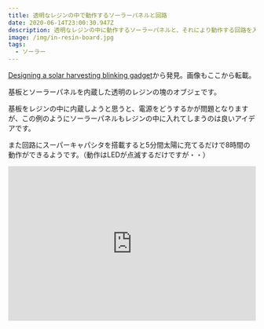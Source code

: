 ```yaml
---
title: 透明なレジンの中で動作するソーラーパネルと回路
date: 2020-06-14T23:00:30.947Z
description: 透明なレジンの中に動作するソーラーパネルと、それにより動作する回路を入れ込んだ作例を紹介します。
image: /img/in-resin-board.jpg
tags:
  - ソーラー
---
```

[Designing a solar harvesting blinking gadget](https://hackaday.io/project/165713-designing-a-solar-harvesting-blinking-gadget)から発見。画像もここから転載。

基板とソーラーパネルを内蔵した透明のレジンの塊のオブジェです。

基板をレジンの中に内蔵しようと思うと、電源をどうするかが問題となりますが、この例のようにソーラーパネルもレジンの中に入れてしまうのは良いアイデアです。

また回路にスーパーキャパシタを搭載すると5分間太陽に充てるだけで8時間の動作ができるようです。（動作はLEDが点滅するだけですが・・）

<iframe width="100%" height="315" src="https://www.youtube.com/embed/_Y6Cx6QkVJI" frameborder="0" allow="accelerometer; autoplay; encrypted-media; gyroscope; picture-in-picture" allowfullscreen></iframe>
